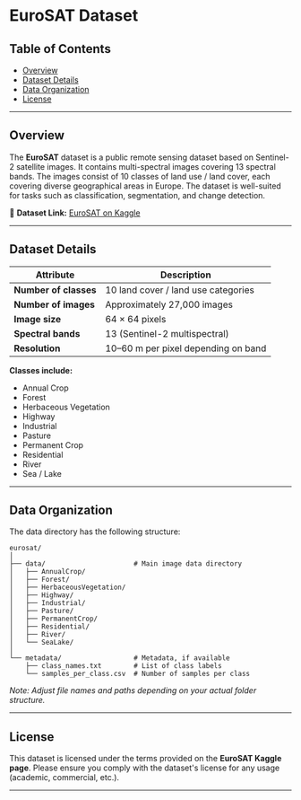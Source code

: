 # EuroSAT Dataset

## Table of Contents

* [Overview](#overview)
* [Dataset Details](#dataset-details)
* [Data Organization](#data-organization)
* [License](#license)

---

## Overview

The **EuroSAT** dataset is a public remote sensing dataset based on Sentinel-2 satellite images. It contains multi-spectral images covering 13 spectral bands. The images consist of 10 classes of land use / land cover, each covering diverse geographical areas in Europe. The dataset is well-suited for tasks such as classification, segmentation, and change detection.

🔗 **Dataset Link:** [EuroSAT on Kaggle](https://www.kaggle.com/datasets/ryanholbrook/eurosat/data)

---

## Dataset Details

| Attribute             | Description                         |
| --------------------- | ----------------------------------- |
| **Number of classes** | 10 land cover / land use categories |
| **Number of images**  | Approximately 27,000 images         |
| **Image size**        | 64 × 64 pixels                      |
| **Spectral bands**    | 13 (Sentinel-2 multispectral)       |
| **Resolution**        | 10–60 m per pixel depending on band |

**Classes include:**

* Annual Crop
* Forest
* Herbaceous Vegetation
* Highway
* Industrial
* Pasture
* Permanent Crop
* Residential
* River
* Sea / Lake

---

## Data Organization

The data directory has the following structure:

```
eurosat/
│
├── data/                      # Main image data directory
│   ├── AnnualCrop/
│   ├── Forest/
│   ├── HerbaceousVegetation/
│   ├── Highway/
│   ├── Industrial/
│   ├── Pasture/
│   ├── PermanentCrop/
│   ├── Residential/
│   ├── River/
│   └── SeaLake/
│
└── metadata/                  # Metadata, if available
    ├── class_names.txt        # List of class labels
    └── samples_per_class.csv  # Number of samples per class
```

*Note: Adjust file names and paths depending on your actual folder structure.*

---

## License

This dataset is licensed under the terms provided on the **EuroSAT Kaggle page**. Please ensure you comply with the dataset's license for any usage (academic, commercial, etc.).

---